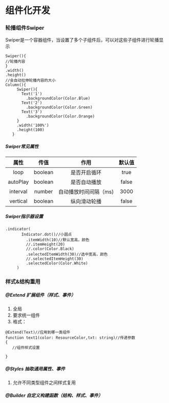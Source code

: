 # 组件化开发



### 轮播组件Swiper

Swiper是一个容器组件，当设置了多个子组件后，可以对这些子组件进行轮播显示

```
Swiper(){
//轮播内容
}
.width()
.height()
//会自动拉伸轮播内容的大小
Column(){
     Swiper(){
       Text('1')
         .backgroundColor(Color.Blue)
       Text('2')
         .backgroundColor(Color.Green)
       Text('3')
         .backgroundColor(Color.Orange)
     }
     .width('100%')
     .height(100)
   }
```



##### Swiper常见属性



|   属性   |  传值   |         作用          | 默认值 |
| :------: | :-----: | :-------------------: | :----: |
|   loop   | boolean |     是否开启循环      |  true  |
| autoPlay | boolean |     是否自动播放      | false  |
| interval | number  | 自动播放时间间隔（ms) |  3000  |
| vertical | boolean |     纵向滑动轮播      | false  |

##### Swiper指示器设置



```tsx
.indicator(
       Indicator.dot()//小圆点
         .itemWidth(10)//默认宽高，颜色
         //.itemHeight(20)
         //.color(Color.Black)
         .selectedItemWidth(30)//选中宽高，颜色
         //.selectedItemHeight(30)
         .selectedColor(Color.White)
     )
```



### 样式&结构重用

##### @Extend 扩展组件（样式、事件）

1. 全局
2. 要求统一组件
3. 格式：

```
@Extend(Text)//应用到哪一类组件
function text1(color: ResourceColor,txt: string)//传递参数
{
   //组件样式设置
  
}
```



##### @Styles 抽取通用属性、事件

1. 允许不同类型组件之间样式复用



##### @Builder 自定义构建函数（结构、样式、事件）























